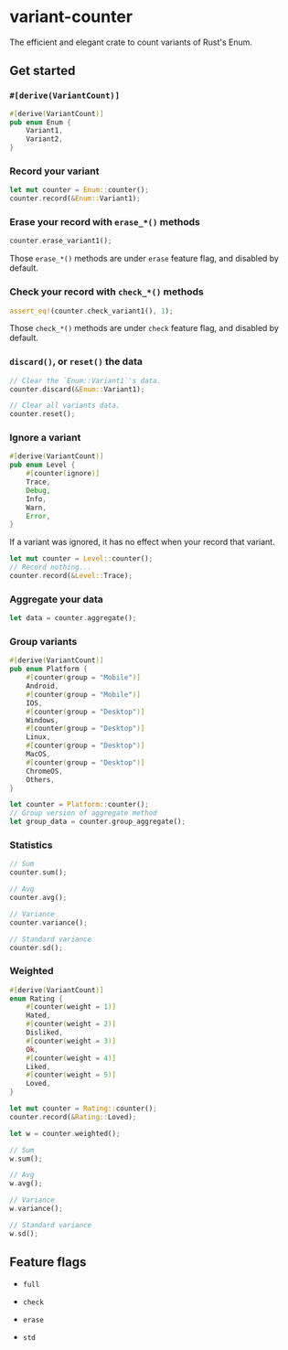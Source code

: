 # variant-counter

The efficient and elegant crate to count variants of Rust's Enum.

## Get started

### `#[derive(VariantCount)]`

```rust
#[derive(VariantCount)]
pub enum Enum {
    Variant1,
    Variant2,
}
```

### Record your variant

```rust
let mut counter = Enum::counter();
counter.record(&Enum::Variant1);
```

### Erase your record with `erase_*()` methods

```rust
counter.erase_variant1();
```

Those `erase_*()` methods are under `erase` feature flag, and disabled by default.

### Check your record with `check_*()` methods

```rust
assert_eq!(counter.check_variant1(), 1);
```

Those `check_*()` methods are under `check` feature flag, and disabled by default.

### `discard()`, or `reset()` the data

```rust
// Clear the `Enum::Variant1`'s data.
counter.discard(&Enum::Variant1);

// Clear all variants data.
counter.reset();
```

### Ignore a variant

```rust
#[derive(VariantCount)]
pub enum Level {
    #[counter(ignore)]
    Trace,
    Debug,
    Info,
    Warn,
    Error,
}
```

If a variant was ignored, it has no effect when your record that variant.

```rust
let mut counter = Level::counter();
// Record nothing...
counter.record(&Level::Trace);

```
### Aggregate your data

```rust
let data = counter.aggregate();
```

### Group variants

```rust
#[derive(VariantCount)]
pub enum Platform {
    #[counter(group = "Mobile")]
    Android,
    #[counter(group = "Mobile")]
    IOS,
    #[counter(group = "Desktop")]
    Windows,
    #[counter(group = "Desktop")]
    Linux,
    #[counter(group = "Desktop")]
    MacOS,
    #[counter(group = "Desktop")]
    ChromeOS,
    Others,
}

let counter = Platform::counter();
// Group version of aggregate method
let group_data = counter.group_aggregate();
```
### Statistics

```rust
// Sum
counter.sum();

// Avg
counter.avg();

// Variance
counter.variance();

// Standard variance
counter.sd();
```

### Weighted

```rust
#[derive(VariantCount)]
enum Rating {
    #[counter(weight = 1)]
    Hated,
    #[counter(weight = 2)]
    Disliked,
    #[counter(weight = 3)]
    Ok,
    #[counter(weight = 4)]
    Liked,
    #[counter(weight = 5)]
    Loved,
}

let mut counter = Rating::counter();
counter.record(&Rating::Loved);

let w = counter.weighted();

// Sum
w.sum();

// Avg
w.avg();

// Variance
w.variance();

// Standard variance
w.sd();
```

## Feature flags

- `full`

- `check`

- `erase`

- `std`
